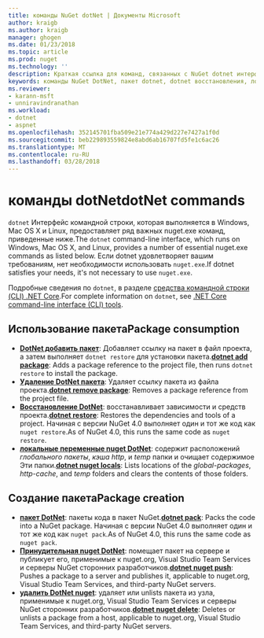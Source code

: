 ```yaml
---
title: команды NuGet dotNet | Документы Microsoft
author: kraigb
ms.author: kraigb
manager: ghogen
ms.date: 01/23/2018
ms.topic: article
ms.prod: nuget
ms.technology: ''
description: Краткая ссылка для команд, связанных с NuGet dotnet интерфейс командной строки.
keywords: команды NuGet DotNet, пакет dotnet, dotnet восстановления, локальные nuget dotnet, dotnet nuget push, dotnet nuget delete
ms.reviewer:
- karann-msft
- unniravindranathan
ms.workload:
- dotnet
- aspnet
ms.openlocfilehash: 352145701fba509e21e774a429d227e7427a1f0d
ms.sourcegitcommit: beb229893559824e8abd6ab16707fd5fe1c6ac26
ms.translationtype: MT
ms.contentlocale: ru-RU
ms.lasthandoff: 03/28/2018
---
```

# <a name="dotnet-commands"></a><span data-ttu-id="4c6b8-104">команды dotNet</span><span class="sxs-lookup"><span data-stu-id="4c6b8-104">dotNet commands</span></span>

<span data-ttu-id="4c6b8-105">`dotnet` Интерфейс командной строки, которая выполняется в Windows, Mac OS X и Linux, предоставляет ряд важных nuget.exe команд, приведенные ниже.</span><span class="sxs-lookup"><span data-stu-id="4c6b8-105">The `dotnet` command-line interface, which runs on Windows, Mac OS X, and Linux, provides a number of essential nuget.exe commands as listed below.</span></span> <span data-ttu-id="4c6b8-106">Если dotnet удовлетворяет вашим требованиям, нет необходимости использовать `nuget.exe`.</span><span class="sxs-lookup"><span data-stu-id="4c6b8-106">If dotnet satisfies your needs, it's not necessary to use `nuget.exe`.</span></span>

<span data-ttu-id="4c6b8-107">Подробные сведения по `dotnet`, в разделе [средства командной строки (CLI) .NET Core](/dotnet/core/tools/?tabs=netcore2x).</span><span class="sxs-lookup"><span data-stu-id="4c6b8-107">For complete information on `dotnet`, see [.NET Core command-line interface (CLI) tools](/dotnet/core/tools/?tabs=netcore2x).</span></span>

## <a name="package-consumption"></a><span data-ttu-id="4c6b8-108">Использование пакета</span><span class="sxs-lookup"><span data-stu-id="4c6b8-108">Package consumption</span></span>

- <span data-ttu-id="4c6b8-109">[**DotNet добавить пакет**](/dotnet/core/tools/dotnet-add-package): Добавляет ссылку на пакет в файл проекта, а затем выполняет `dotnet restore` для установки пакета.</span><span class="sxs-lookup"><span data-stu-id="4c6b8-109">[**dotnet add package**](/dotnet/core/tools/dotnet-add-package): Adds a package reference to the project file, then runs `dotnet restore` to install the package.</span></span>
- <span data-ttu-id="4c6b8-110">[**Удаление DotNet пакета**](/dotnet/core/tools/dotnet-remove-package): Удаляет ссылку пакета из файла проекта.</span><span class="sxs-lookup"><span data-stu-id="4c6b8-110">[**dotnet remove package**](/dotnet/core/tools/dotnet-remove-package): Removes a package reference from the project file.</span></span>
- <span data-ttu-id="4c6b8-111">[**Восстановление DotNet**](/dotnet/core/tools/dotnet-restore?tabs=netcore2x): восстанавливает зависимости и средств проекта.</span><span class="sxs-lookup"><span data-stu-id="4c6b8-111">[**dotnet restore**](/dotnet/core/tools/dotnet-restore?tabs=netcore2x): Restores the dependencies and tools of a project.</span></span> <span data-ttu-id="4c6b8-112">Начиная с версии NuGet 4.0 выполняет один и тот же код как `nuget restore`.</span><span class="sxs-lookup"><span data-stu-id="4c6b8-112">As of NuGet 4.0, this runs the same code as `nuget restore`.</span></span>
- <span data-ttu-id="4c6b8-113">[**локальные переменные nuget DotNet**](/dotnet/core/tools/dotnet-nuget-locals): содержит расположений *глобального пакеты*, *кэша http*, и *temp* папки и очищает содержимое Эти папки.</span><span class="sxs-lookup"><span data-stu-id="4c6b8-113">[**dotnet nuget locals**](/dotnet/core/tools/dotnet-nuget-locals): Lists locations of the *global-packages*, *http-cache*, and *temp* folders and clears the contents of those folders.</span></span>

## <a name="package-creation"></a><span data-ttu-id="4c6b8-114">Создание пакета</span><span class="sxs-lookup"><span data-stu-id="4c6b8-114">Package creation</span></span>

- <span data-ttu-id="4c6b8-115">[**пакет DotNet**](/dotnet/core/tools/dotnet-pack?tabs=netcore2x): пакеты кода в пакет NuGet.</span><span class="sxs-lookup"><span data-stu-id="4c6b8-115">[**dotnet pack**](/dotnet/core/tools/dotnet-pack?tabs=netcore2x): Packs the code into a NuGet package.</span></span> <span data-ttu-id="4c6b8-116">Начиная с версии NuGet 4.0 выполняет один и тот же код как `nuget pack`.</span><span class="sxs-lookup"><span data-stu-id="4c6b8-116">As of NuGet 4.0, this runs the same code as `nuget pack`.</span></span>
- <span data-ttu-id="4c6b8-117">[**Принудительная nuget DotNet**](/dotnet/core/tools/dotnet-nuget-push): помещает пакет на сервере и публикует его, применимые к nuget.org, Visual Studio Team Services и серверы NuGet сторонних разработчиков.</span><span class="sxs-lookup"><span data-stu-id="4c6b8-117">[**dotnet nuget push**](/dotnet/core/tools/dotnet-nuget-push): Pushes a package to a server and publishes it, applicable to nuget.org, Visual Studio Team Services, and third-party NuGet servers.</span></span>
- <span data-ttu-id="4c6b8-118">[**удалить DotNet nuget**](/dotnet/core/tools/dotnet-nuget-delete): удаляет или unlists пакета из узла, применимые к nuget.org, Visual Studio Team Services и серверы NuGet сторонних разработчиков.</span><span class="sxs-lookup"><span data-stu-id="4c6b8-118">[**dotnet nuget delete**](/dotnet/core/tools/dotnet-nuget-delete): Deletes or unlists a package from a host, applicable to nuget.org, Visual Studio Team Services, and third-party NuGet servers.</span></span>
